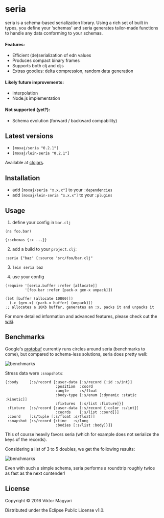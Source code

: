 # seria
seria is a schema-based serialization library. Using a rich set of built in types,
you define your 'schemas' and seria generates tailor-made functions to handle any
data conforming to your schemas.

#### Features:
- Efficient (de)serialization of edn values
- Produces compact binary frames
- Supports both clj and cljs
- Extras goodies: delta compression, random data generation

#### Likely future improvements:
- Interpolation
- Node.js implementation

#### Not supported (yet?):
- Schema evolution (forward / backward compability)

## Latest versions
- `[moxaj/seria "0.2.1"]`
- `[moxaj/lein-seria "0.2.1"]`

Available at [clojars](https://clojars.org/).

## Installation
- add `[moxaj/seria "x.x.x"]` to your `:dependencies`
- add `[moxaj/lein-seria "x.x.x"]` to your `:plugins`

## Usage

1. define your config in `bar.clj`
```
(ns foo.bar)

{:schemas {:x ...}}
```

2. add a build to your `project.clj`:
```
:seria {"baz" {:source "src/foo/bar.clj"
```

3. `lein seria baz`

4. use your config  
```
(require '[seria.buffer :refer [allocate]]
         '[foo.bar :refer [pack-x gen-x unpack]])

(let [buffer (allocate 10000)])
  (-> (gen-x) (pack-x buffer) (unpack)))
;; allocates a 10Kb buffer, generates an :x, packs it and unpacks it

```

For more detailed information and advanced features, please check out the [wiki](https://github.com/moxaj/seria/wiki).  

## Benchmarks

Google's [protobuf](https://github.com/google/protobuf) currently runs circles around
seria (benchmarks to come), but compared to schema-less solutions, seria does pretty well:

![benchmarks](https://raw.githubusercontent.com/moxaj/seria/master/benchmarks.png)

Stress data were `:snapshots`:
```
{:body     [:s/record {:user-data [:s/record {:id :s/int}]
                       :position  :coord
                       :angle     :s/float
                       :body-type [:s/enum [:dynamic :static :kinetic]]
                       :fixtures  [:s/list :fixture]}]
 :fixture  [:s/record {:user-data [:s/record {:color :s/int}]
                       :coords    [:s/list :coord]}]
 :coord    [:s/tuple [:s/float :s/float]]
 :snapshot [:s/record {:time   :s/long
                       :bodies [:s/list :body]}]}
```
This of course heavily favors seria (which for example does not serialize the
keys of the records).

Considering a list of 3 to 5 doubles, we get the following results:

![benchmarks](https://raw.githubusercontent.com/moxaj/seria/master/benchmarks2.png)

Even with such a simple schema, seria performs a roundtrip roughly twice as fast
as the next contender!

## License

Copyright © 2016 Viktor Magyari

Distributed under the Eclipse Public License v1.0.
